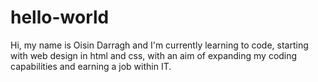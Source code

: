 # hello-world
Hi, my name is Oisin Darragh and I'm currently learning to code, starting with web design in html and css, with an aim of expanding my coding capabilities and earning a job within IT.
